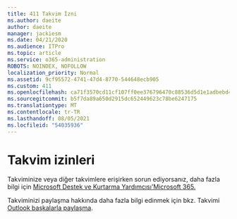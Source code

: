 ```yaml
---
title: 411 Takvim İzni
ms.author: daeite
author: daeite
manager: jackiesm
ms.date: 04/21/2020
ms.audience: ITPro
ms.topic: article
ms.service: o365-administration
ROBOTS: NOINDEX, NOFOLLOW
localization_priority: Normal
ms.assetid: 9cf95572-4741-47d4-8770-544648ecb905
ms.custom: 411
ms.openlocfilehash: ca71f3570cd11cf107ff0ee376796470c88536d5d1e1adbebd4d816ea470d5f3
ms.sourcegitcommit: b5f7da89a650d2915dc652449623c78be6247175
ms.translationtype: MT
ms.contentlocale: tr-TR
ms.lasthandoff: 08/05/2021
ms.locfileid: "54035936"
---
```

# <a name="calendar-permissions"></a>Takvim izinleri

Takviminize veya diğer takvimlere erişirken sorun ediyorsanız, daha fazla bilgi için [Microsoft Destek ve Kurtarma Yardımcısı'Microsoft 365.](https://diagnostics.office.com/)
  
Takviminizi paylaşma hakkında daha fazla bilgi edinmek için bkz. Takvimi [Outlook başkalarla paylaşma](https://support.office.com/article/353ed2c1-3ec5-449d-8c73-6931a0adab88.aspx).
  

